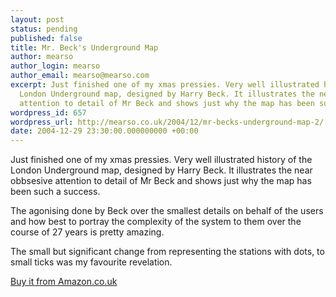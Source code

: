 ```yaml
---
layout: post
status: pending
published: false
title: Mr. Beck's Underground Map
author: mearso
author_login: mearso
author_email: mearso@mearso.com
excerpt: Just finished one of my xmas pressies. Very well illustrated history of the
  London Underground map, designed by Harry Beck. It illustrates the near obbsesive
  attention to detail of Mr Beck and shows just why the map has been such a success.
wordpress_id: 657
wordpress_url: http://mearso.co.uk/2004/12/mr-becks-underground-map-2/
date: 2004-12-29 23:30:00.000000000 +00:00
---
```

Just finished one of my xmas pressies. Very well illustrated history of the London Underground map, designed by Harry Beck. It illustrates the near obbsesive attention to detail of Mr Beck and shows just why the map has been such a success.

The agonising done by Beck over the smallest details on behalf of the users and how best to portray the complexity of the system to them over the course of 27 years is pretty amazing.

The small but significant change from representing the stations with dots, to small ticks was my favourite revelation.

<A HREF="http://www.amazon.co.uk/exec/obidos/ASIN/1854141686/mearso-21">Buy it from Amazon.co.uk</A>

